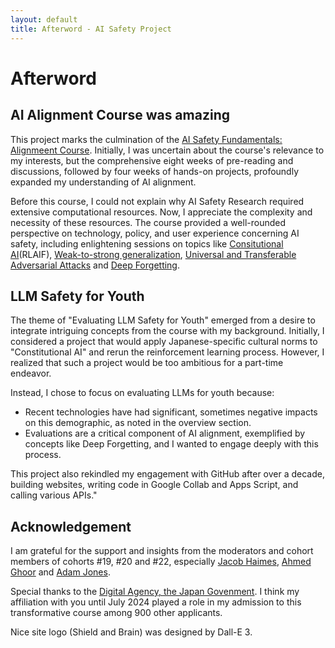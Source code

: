 ```yaml
---
layout: default
title: Afterword - AI Safety Project
---
```


# Afterword

## AI Alignment Course was amazing

This project marks the culmination of the [AI Safety Fundamentals: Alignmeent Course](https://aisafetyfundamentals.com/alignment/). Initially, I was uncertain about the course's relevance to my interests, but the comprehensive eight weeks of pre-reading and discussions, followed by four weeks of hands-on projects, profoundly expanded my understanding of AI alignment.

Before this course, I could not explain why  AI Safety Research required extensive computational resources. Now, I appreciate the complexity and necessity of these resources. The course provided a well-rounded perspective on technology, policy, and user experience concerning AI safety, including enlightening sessions on topics like [Consitutional AI](https://ar5iv.labs.arxiv.org/html/2212.08073)(RLAIF), [Weak-to-strong generalization](https://ar5iv.labs.arxiv.org/html/2312.09390), [Universal and Transferable Adversarial Attacks](https://llm-attacks.org/) and [Deep Forgetting](https://www.alignmentforum.org/posts/mFAvspg4sXkrfZ7FA/deep-forgetting-and-unlearning-for-safely-scoped-llms).  

## LLM Safety for Youth 

The theme of "Evaluating LLM Safety for Youth" emerged from a desire to integrate intriguing concepts from the course with my background. Initially, I considered a project that would apply Japanese-specific cultural norms to "Constitutional AI" and rerun the reinforcement learning process. However, I realized that such a project would be too ambitious for a part-time endeavor.

Instead, I chose to focus on evaluating LLMs for youth because:
- Recent technologies have had significant, sometimes negative impacts on this demographic, as noted in the overview section.
- Evaluations are a critical component of AI alignment, exemplified by concepts like Deep Forgetting, and I wanted to engage deeply with this process.

This project also rekindled my engagement with GitHub after over a decade, building websites, writing code in Google Collab and Apps Script, and calling various APIs."
  
## Acknowledgement

I am grateful for the support and insights from the moderators and cohort members of cohorts #19, #20 and #22, especially [Jacob Haimes](https://www.linkedin.com/in/jacob-haimes/), [Ahmed Ghoor](https://www.linkedin.com/in/ahmedghoor/) and [Adam Jones](https://www.linkedin.com/in/domdomegg/).

Special thanks to the [Digital Agency, the Japan Govenment](https://www.linkedin.com/company/digital-agency-of-japan/). I think my affiliation with you until July 2024 played a role in my admission to this transformative course among 900 other applicants.

Nice site logo (Shield and Brain) was designed by Dall-E 3. 
<br /> <br />
